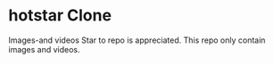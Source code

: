 # hotstar Clone
Images-and videos
Star to repo is appreciated.
This repo only contain images and videos. 

